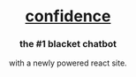 <div align='center'>
    <h1><a href='https://confidencebot.xyz'>confidence</a></h1>
    <h3>the #1 blacket chatbot</h3>
    <p>with a newly powered react site.</p>
</div>